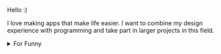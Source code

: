 

Hello :) 

I love making apps that make life easier. I want to combine my design experience with programming and take part in larger projects in this field.

<details>

<summary>For Funny</summary>




<!--START_SECTION:waka-->
![Code Time](http://img.shields.io/badge/Code%20Time-194%20hrs%2053%20mins-blue)

![Profile Views](http://img.shields.io/badge/Profile%20Views-2-blue)

**🐱 My GitHub Data** 

> 🏆 604 Contributions in the Year 2022
 > 
> 📦 77.4 kB Used in GitHub's Storage 
 > 
> 💼 Opted to Hire
 > 
> 📜 52 Public Repositories 
 > 
> 🔑 2 Private Repositories  
 > 
**I'm a Night 🦉** 

```text
🌞 Morning    90 commits     ████░░░░░░░░░░░░░░░░░░░░░   16.57% 
🌆 Daytime    160 commits    ███████░░░░░░░░░░░░░░░░░░   29.47% 
🌃 Evening    138 commits    ██████░░░░░░░░░░░░░░░░░░░   25.41% 
🌙 Night      155 commits    ███████░░░░░░░░░░░░░░░░░░   28.55%

```
📅 **I'm Most Productive on Monday** 

```text
Monday       106 commits    █████░░░░░░░░░░░░░░░░░░░░   19.52% 
Tuesday      55 commits     ██░░░░░░░░░░░░░░░░░░░░░░░   10.13% 
Wednesday    70 commits     ███░░░░░░░░░░░░░░░░░░░░░░   12.89% 
Thursday     70 commits     ███░░░░░░░░░░░░░░░░░░░░░░   12.89% 
Friday       102 commits    ████░░░░░░░░░░░░░░░░░░░░░   18.78% 
Saturday     59 commits     ██░░░░░░░░░░░░░░░░░░░░░░░   10.87% 
Sunday       81 commits     ███░░░░░░░░░░░░░░░░░░░░░░   14.92%

```


📊 **This Week I Spent My Time On** 

```text
⌚︎ Time Zone: Europe/Istanbul

💬 Programming Languages: 
JavaScript               1 hr 25 mins        ██████████░░░░░░░░░░░░░░░   40.56% 
TypeScript               1 hr 21 mins        █████████░░░░░░░░░░░░░░░░   38.74% 
CSS                      30 mins             ███░░░░░░░░░░░░░░░░░░░░░░   14.29% 
JSON                     10 mins             █░░░░░░░░░░░░░░░░░░░░░░░░   4.98% 
Other                    1 min               ░░░░░░░░░░░░░░░░░░░░░░░░░   0.72%

🐱‍💻 Projects: 
frontendship             1 hr 39 mins        ███████████░░░░░░░░░░░░░░   47.26% 
manipulating-arrays      1 hr 2 mins         ███████░░░░░░░░░░░░░░░░░░   29.57% 
hikariops                48 mins             █████░░░░░░░░░░░░░░░░░░░░   22.9% 
Unknown Project          0 secs              ░░░░░░░░░░░░░░░░░░░░░░░░░   0.24% 
halid.dev                0 secs              ░░░░░░░░░░░░░░░░░░░░░░░░░   0.02%

```

**I Mostly Code in JavaScript** 

```text
JavaScript               20 repos            ████████████░░░░░░░░░░░░░   48.78% 
HTML                     7 repos             ████░░░░░░░░░░░░░░░░░░░░░   17.07% 
CSS                      6 repos             ███░░░░░░░░░░░░░░░░░░░░░░   14.63% 
Swift                    5 repos             ███░░░░░░░░░░░░░░░░░░░░░░   12.2% 
TypeScript               2 repos             █░░░░░░░░░░░░░░░░░░░░░░░░   4.88%

```



 Last Updated on 30/10/2022 18:50:48 UTC
<!--END_SECTION:waka-->

</details>
